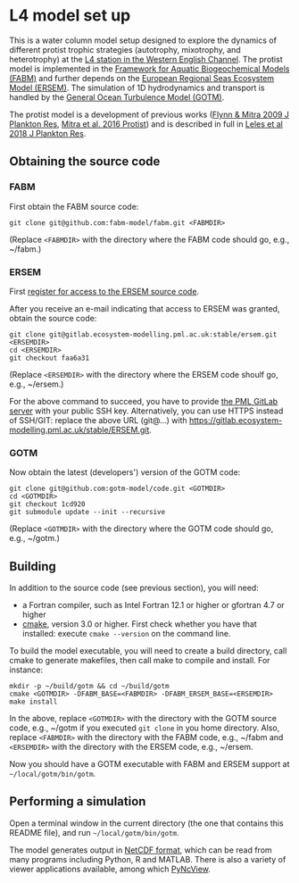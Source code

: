 # L4 model set up 

This is a water column model setup designed to explore the dynamics of different protist trophic strategies (autotrophy, mixotrophy, and heterotrophy) at the [L4 station in the Western English Channel](https://westernchannelobservatory.org.uk). The protist model is implemented in the [Framework for Aquatic Biogeochemical Models (FABM)](http://fabm.net) and further depends on the [European Regional Seas Ecosystem Model (ERSEM)](http://ersem.com). The simulation of 1D hydrodynamics and transport is handled by the [General Ocean Turbulence Model (GOTM)](https://gotm.net/).

The protist model is a development of previous works ([Flynn & Mitra 2009 J Plankton Res](https://doi.org/10.1093/plankt/fbp044), [Mitra et al. 2016 Protist](https://doi.org/10.1016/j.protis.2016.01.003))
and is described in full in [Leles et al 2018 J Plankton Res](https://doi.org/10.1093/plankt/fby044). 

## Obtaining the source code

### FABM

First obtain the FABM source code:

    git clone git@github.com:fabm-model/fabm.git <FABMDIR>

(Replace `<FABMDIR>` with the directory where the FABM code should go, e.g., ~/fabm.)

### ERSEM

First [register for access to the ERSEM source code](https://www.pml.ac.uk/Modelling_at_PML/Code_Registration).

After you receive an e-mail indicating that access to ERSEM was granted, obtain the source code:

    git clone git@gitlab.ecosystem-modelling.pml.ac.uk:stable/ersem.git <ERSEMDIR>
    cd <ERSEMDIR>
    git checkout faa6a31

(Replace `<ERSEMDIR>` with the directory where the ERSEM code shoulf go, e.g., ~/ersem.)

For the above command to succeed, you have to provide [the PML GitLab server](https://gitlab.ecosystem-modelling.pml.ac.uk/profile/keys) with your public SSH key. Alternatively, you can use HTTPS instead of SSH/GIT: replace the above URL (git@...) with https://gitlab.ecosystem-modelling.pml.ac.uk/stable/ERSEM.git.

### GOTM

Now obtain the latest (developers') version of the GOTM code:

    git clone git@github.com:gotm-model/code.git <GOTMDIR>
    cd <GOTMDIR>
    git checkout 1cd920
    git submodule update --init --recursive

(Replace `<GOTMDIR>` with the directory where the GOTM code should go, e.g., ~/gotm.)

## Building

In addition to the source code (see previous section), you will need:

* a Fortran compiler, such as Intel Fortran 12.1 or higher or gfortran 4.7 or higher
* [cmake](http://www.cmake.org), version 3.0 or higher. First check whether you have that installed: execute `cmake --version` on the command line.

To build the model executable, you will need to create a build directory, call cmake to generate makefiles, then call make to compile and install. For instance:

    mkdir -p ~/build/gotm && cd ~/build/gotm
    cmake <GOTMDIR> -DFABM_BASE=<FABMDIR> -DFABM_ERSEM_BASE=<ERSEMDIR>
    make install

In the above, replace `<GOTMDIR>` with the directory with the GOTM source code, e.g., ~/gotm if you executed `git clone` in you home directory. Also, replace `<FABMDIR>` with the directory with the FABM code, e.g., ~/fabm and `<ERSEMDIR>` with the directory with the ERSEM code, e.g., ~/ersem.

Now you should have a GOTM executable with FABM and ERSEM support at `~/local/gotm/bin/gotm`.

## Performing a simulation

Open a terminal window in the current directory (the one that contains this README file), and run `~/local/gotm/bin/gotm`.

The model generates output in [NetCDF format](https://en.wikipedia.org/wiki/NetCDF), which can be read from many programs including Python, R and MATLAB. There is also a variety of viewer applications available, among which [PyNcView](https://github.com/BoldingBruggeman/pyncview).
